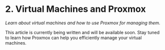 # 2. Virtual Machines and Proxmox
_Learn about virtual machines and how to use Proxmox for managing them._

This article is currently being written and will be available soon. Stay tuned to learn how Proxmox can help you efficiently manage your virtual machines.